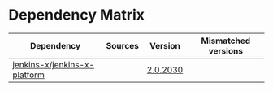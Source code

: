 # Dependency Matrix

Dependency | Sources | Version | Mismatched versions
---------- | ------- | ------- | -------------------
[jenkins-x/jenkins-x-platform](https://github.com/jenkins-x/jenkins-x-platform) |  | [2.0.2030](https://github.com/jenkins-x/jenkins-x-platform/releases/tag/v2.0.2030) | 
